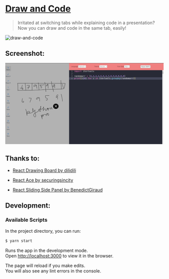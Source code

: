 # [**Draw and Code**](https://draw-and-code.vercel.app/)

> Irritated at switching tabs while explaining code in a presentation? Now you can draw and code in the same tab, easily!

![draw-and-code](https://socialify.git.ci/sadn1ck/draw-and-code/image?description=1&language=1&owner=1&pattern=Floating%20Cogs&stargazers=1&theme=Dark)

## **Screenshot**:

![](./docs/screen.png)

## **Thanks to**:

- [React Drawing Board by dilidili](https://github.com/dilidili/react-drawing-board)

- [React Ace by securingsincity](https://github.com/securingsincity/react-ace)

- [React Sliding Side Panel by BenedictGiraud](https://github.com/BenedicteGiraud/react-sliding-side-panel)

## **Development**:

### Available Scripts

In the project directory, you can run:

```sh
$ yarn start
```

Runs the app in the development mode.\
Open [http://localhost:3000](http://localhost:3000) to view it in the browser.

The page will reload if you make edits.\
You will also see any lint errors in the console.
